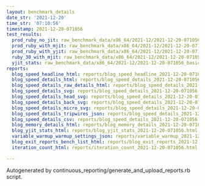 ```yaml
---
layout: benchmark_details
date_str: '2021-12-20'
time_str: '07:10:56'
timestamp: 2021-12-20-071056
test_results:
  prod_ruby_no_jit: raw_benchmark_data/x86_64/2021-12/2021-12-20-071056_basic_benchmark_prod_ruby_no_jit.json
  prod_ruby_with_mjit: raw_benchmark_data/x86_64/2021-12/2021-12-20-071056_basic_benchmark_prod_ruby_with_mjit.json
  prod_ruby_with_yjit: raw_benchmark_data/x86_64/2021-12/2021-12-20-071056_basic_benchmark_prod_ruby_with_yjit.json
  ruby_30_with_mjit: raw_benchmark_data/x86_64/2021-12/2021-12-20-071056_basic_benchmark_ruby_30_with_mjit.json
  yjit_stats: raw_benchmark_data/x86_64/2021-12/2021-12-20-071056_basic_benchmark_yjit_stats.json
reports:
  blog_speed_headline_html: reports/blog_speed_headline_2021-12-20-071056.html
  blog_speed_details_html: reports/blog_speed_details_2021-12-20-071056.html
  blog_speed_details_raw_details_html: reports/blog_speed_details_2021-12-20-071056.raw_details.html
  blog_speed_details_svg: reports/blog_speed_details_2021-12-20-071056.svg
  blog_speed_details_head_svg: reports/blog_speed_details_2021-12-20-071056.head.svg
  blog_speed_details_back_svg: reports/blog_speed_details_2021-12-20-071056.back.svg
  blog_speed_details_micro_svg: reports/blog_speed_details_2021-12-20-071056.micro.svg
  blog_speed_details_tripwires_json: reports/blog_speed_details_2021-12-20-071056.tripwires.json
  blog_speed_details_csv: reports/blog_speed_details_2021-12-20-071056.csv
  blog_memory_details_html: reports/blog_memory_details_2021-12-20-071056.html
  blog_yjit_stats_html: reports/blog_yjit_stats_2021-12-20-071056.html
  variable_warmup_warmup_settings_json: reports/variable_warmup_2021-12-20-071056.warmup_settings.json
  blog_exit_reports_bench_list_html: reports/blog_exit_reports_2021-12-20-071056.bench_list.html
  iteration_count_html: reports/iteration_count_2021-12-20-071056.html

---
```

Autogenerated by continuous_reporting/generate_and_upload_reports.rb script.
